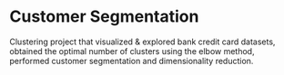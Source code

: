 # Customer Segmentation
Clustering project that visualized & explored bank credit card datasets, obtained the optimal number of clusters using the elbow method, performed customer segmentation and dimensionality reduction.




